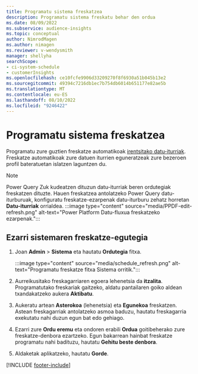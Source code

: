 ```yaml
---
title: Programatu sistema freskatzea
description: Programatu sistema freskatu behar den ordua
ms.date: 08/09/2022
ms.subservice: audience-insights
ms.topic: conceptual
author: NimrodMagen
ms.author: nimagen
ms.reviewer: v-wendysmith
manager: shellyha
searchScope:
- ci-system-schedule
- customerInsights
ms.openlocfilehash: ce10fcfe9906d33209270f8f6930a51b045b13e2
ms.sourcegitcommit: 49394c7216db1ec7b754db6014b651177e82ae5b
ms.translationtype: MT
ms.contentlocale: eu-ES
ms.lasthandoff: 08/10/2022
ms.locfileid: "9246422"
---
```

# <a name="schedule-system-refresh"></a>Programatu sistema freskatzea

Programatu zure guztien freskatze automatikoak [irentsitako datu-iturriak](data-sources.md). Freskatze automatikoak zure datuen iturrien eguneratzeak zure bezeroen profil bateratuetan islatzen laguntzen du.

> [!NOTE]
> Power Query Zuk kudeatzen dituzun datu-iturriak beren ordutegiak freskatzen dituzte. Hauen freskatzea antolatzeko Power Query datu-iturburuak, konfiguratu freskatze-ezarpenak datu-iturburu zehatz horretan **Datu-iturriak** orrialdea.
> :::image type="content" source="media/PPDF-edit-refresh.png" alt-text="Power Platform Datu-fluxua freskatzeko ezarpenak.":::

## <a name="set-system-refresh-schedule"></a>Ezarri sistemaren freskatze-egutegia

1. Joan **Admin** > **Sistema** eta hautatu **Ordutegia** fitxa.

   :::image type="content" source="media/schedule_refresh.png" alt-text="Programatu freskatze fitxa Sistema orritik.":::

1. Aurreikusitako freskagarriaren egoera lehenetsia da **itzalita**. Programatutako freskariak gaitzeko, aldatu pantailaren goiko aldean txandakatzeko aukera **Aktibatu**.

1. Aukeratu artean **Asterokoa** (lehenetsia) eta **Egunekoa** freskatzen. Astean freskagarriak antolatzeko asmoa baduzu, hautatu freskagarria exekutatu nahi duzun egun bat edo gehiago.

1. Ezarri zure **Ordu eremu** eta ondoren erabili **Ordua** goitibeherako zure freskatze-denbora ezartzeko. Egun bakarrean hainbat freskatze programatu nahi badituzu, hautatu **Gehitu beste denbora**.

1. Aldaketak aplikatzeko, hautatu **Gorde**.

[!INCLUDE [footer-include](includes/footer-banner.md)]
